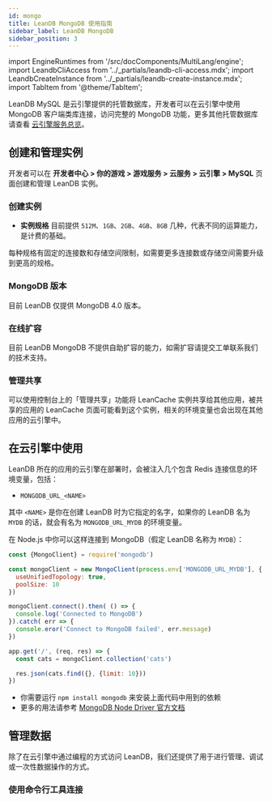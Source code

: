 ```yaml
---
id: mongo
title: LeanDB MongoDB 使用指南
sidebar_label: LeanDB MongoDB
sidebar_position: 3
---
```


import EngineRuntimes from '/src/docComponents/MultiLang/engine';
import LeandbCliAccess from '../_partials/leandb-cli-access.mdx';
import LeandbCreateInstance from '../_partials/leandb-create-instance.mdx';
import TabItem from '@theme/TabItem';

LeanDB MySQL 是云引擎提供的托管数据库，开发者可以在云引擎中使用 MongoDB 客户端类库连接，访问完整的 MongoDB 功能，更多其他托管数据库请查看 [云引擎服务总览](/sdk/engine/overview)。

## 创建和管理实例
开发者可以在 **开发者中心 > 你的游戏 > 游戏服务 > 云服务 > 云引擎 > MySQL** 页面创建和管理 LeanDB 实例。

### 创建实例

<LeandbCreateInstance>

- **实例规格** 目前提供 `512M`、`1GB`、`2GB`、`4GB`、`8GB` 几种，代表不同的运算能力，是计费的基础。

每种规格有固定的连接数和存储空间限制，如需要更多连接数或存储空间需要升级到更高的规格。

</LeandbCreateInstance>

### MongoDB 版本

目前 LeanDB 仅提供 MongoDB 4.0 版本。

### 在线扩容

目前 LeanDB MongoDB 不提供自助扩容的能力，如需扩容请提交工单联系我们的技术支持。

### 管理共享

可以使用控制台上的「管理共享」功能将 LeanCache 实例共享给其他应用，被共享的应用的 LeanCache 页面可能看到这个实例，相关的环境变量也会出现在其他应用的云引擎中。

## 在云引擎中使用

LeanDB 所在的应用的云引擎在部署时，会被注入几个包含 Redis 连接信息的环境变量，包括：

- `MONGODB_URL_<NAME>`

其中 `<NAME>` 是你在创建 LeanDB 时为它指定的名字，如果你的 LeanDB 名为 `MYDB` 的话，就会有名为 `MONGODB_URL_MYDB` 的环境变量。

<EngineRuntimes>
<TabItem value='nodejs'>

在 Node.js 中你可以这样连接到 MongoDB（假定 LeanDB 名称为 `MYDB`）：

```js title='app.js'
const {MongoClient} = require('mongodb')

const mongoClient = new MongoClient(process.env['MONGODB_URL_MYDB'], {
  useUnifiedTopology: true,
  poolSize: 10
})

mongoClient.connect().then( () => {
  console.log('Connected to MongoDB')
}).catch( err => {
  console.eror('Connect to MongoDB failed', err.message)
})

app.get('/', (req, res) => {
  const cats = mongoClient.collection('cats')

  res.json(cats.find({}, {limit: 10}))
})
```

- 你需要运行 `npm install mongodb` 来安装上面代码中用到的依赖
- 更多的用法请参考 [MongoDB Node Driver 官方文档](https://docs.mongodb.com/drivers/node/)

</TabItem>
</EngineRuntimes>

## 管理数据
除了在云引擎中通过编程的方式访问 LeanDB，我们还提供了用于进行管理、调试或一次性数据操作的方式。

### 使用命令行工具连接

<LeandbCliAccess />
